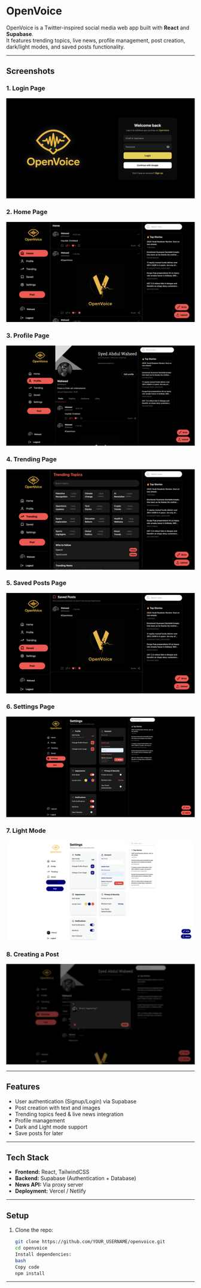 # OpenVoice

OpenVoice is a Twitter-inspired social media web app built with **React** and **Supabase**.  
It features trending topics, live news, profile management, post creation, dark/light modes, and saved posts functionality.  

---

## Screenshots

### 1. Login Page
![Login Page](images/loginpage.png)

### 2. Home Page
![Home Page](images/homepage.png)

### 3. Profile Page
![Profile Page](images/profilepage.png)

### 4. Trending Page
![Trending Page](images/trendingpage.png)

### 5. Saved Posts Page
![Saved Posts Page](images/savedpage.png)

### 6. Settings Page
![Settings Page](images/settingspage.png)

### 7. Light Mode
![Light Mode](images/lightmode.png)

### 8. Creating a Post
![Creating Post](images/makingpost.png)

---

## Features

- User authentication (Signup/Login) via Supabase  
- Post creation with text and images  
- Trending topics feed & live news integration  
- Profile management  
- Dark and Light mode support  
- Save posts for later  

---

## Tech Stack

- **Frontend:** React, TailwindCSS  
- **Backend:** Supabase (Authentication + Database)  
- **News API:** Via proxy server  
- **Deployment:** Vercel / Netlify  

---

## Setup

1. Clone the repo:  
   ```bash
   git clone https://github.com/YOUR_USERNAME/openvoice.git
   cd openvoice
   Install dependencies:
   bash
   Copy code
   npm install


---